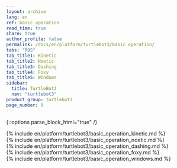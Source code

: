 ```yaml
---
layout: archive
lang: en
ref: basic_operation
read_time: true
share: true
author_profile: false
permalink: /docs/en/platform/turtlebot3/basic_operation/
tabs: "ROS"
tab_title1: Kinetic
tab_title2: Noetic
tab_title3: Dashing
tab_title4: Foxy
tab_title5: Windows
sidebar:
  title: TurtleBot3
  nav: "turtlebot3"
product_group: turtlebot3
page_number: 9
---
```


<div style="counter-reset: h1 3"></div>
<div style="counter-reset: h2 5"></div>

{::options parse_block_html="true" /}

<section data-id="{{ page.tab_title1 }}" class="tab_contents">
{% include en/platform/turtlebot3/basic_operation_kinetic.md %}
</section>

<section data-id="{{ page.tab_title2 }}" class="tab_contents">
{% include en/platform/turtlebot3/basic_operation_noetic.md %}
</section>

<section data-id="{{ page.tab_title3 }}" class="tab_contents">
{% include en/platform/turtlebot3/basic_operation_dashing.md %}
</section>

<section data-id="{{ page.tab_title4 }}" class="tab_contents">
{% include en/platform/turtlebot3/basic_operation_foxy.md %}
</section>

<section data-id="{{ page.tab_title5 }}" class="tab_contents">
{% include en/platform/turtlebot3/basic_operation_windows.md %}
</section>
